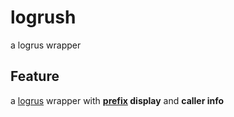 # logrush
a logrus wrapper

## Feature

a [logrus](github.com/Sirupsen/logrus) wrapper with **[prefix](github.com/x-cray/logrus-prefixed-formatter) display** and **caller info**